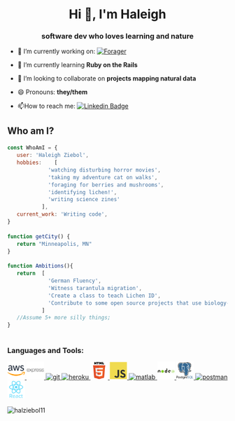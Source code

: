 <h1 align="center">Hi 👋, I'm Haleigh</h1>
<h3 align="center">software dev who loves learning and nature</h3>

- 🔭 I’m currently working on: [![Forager](https://github.com/halziebol11/forager-app/blob/main/public/Site_SVG/Logo.svg) ](https://forager-the-app-2d51a1f475e5.herokuapp.com/#/user)

- 🌱 I’m currently learning **Ruby on the Rails**

- 👯 I’m looking to collaborate on **projects mapping natural data**

- 😄 Pronouns: **they/them**
  
- :mailbox:How to reach me: [![Linkedin Badge](https://img.shields.io/badge/-haleigh_ziebol-blue?style=flat&logo=Linkedin&logoColor=white)](https://www.linkedin.com/in/haleigh-ziebol/)


## Who am I?
 ```javascript
 const WhoAmI = {
	user: 'Haleigh Ziebol',
	hobbies:	[
			  'watching disturbing horror movies',
			  'taking my adventure cat on walks',
			  'foraging for berries and mushrooms',
			  'identifying lichen!',
			  'writing science zines'
			],
	current_work: 'Writing code',
 }
	
function getCity() {
	return "Minneapolis, MN"
}

function Ambitions(){
	return	[
			  'German Fluency',
			  'Witness tarantula migration',
			  'Create a class to teach Lichen ID',
			  'Contribute to some open source projects that use biology-focused data'
			]
	//Assume 5+ more silly things;
}
	
 ```

<h3 align="left">Languages and Tools:</h3>
<p align="left"> <a href="https://aws.amazon.com" target="_blank" rel="noreferrer"> <img src="https://raw.githubusercontent.com/devicons/devicon/master/icons/amazonwebservices/amazonwebservices-original-wordmark.svg" alt="aws" width="40" height="40"/> </a> <a href="https://expressjs.com" target="_blank" rel="noreferrer"> <img src="https://raw.githubusercontent.com/devicons/devicon/master/icons/express/express-original-wordmark.svg" alt="express" width="40" height="40"/> </a> <a href="https://git-scm.com/" target="_blank" rel="noreferrer"> <img src="https://www.vectorlogo.zone/logos/git-scm/git-scm-icon.svg" alt="git" width="40" height="40"/> </a> <a href="https://heroku.com" target="_blank" rel="noreferrer"> <img src="https://www.vectorlogo.zone/logos/heroku/heroku-icon.svg" alt="heroku" width="40" height="40"/> </a> <a href="https://www.w3.org/html/" target="_blank" rel="noreferrer"> <img src="https://raw.githubusercontent.com/devicons/devicon/master/icons/html5/html5-original-wordmark.svg" alt="html5" width="40" height="40"/> </a> <a href="https://developer.mozilla.org/en-US/docs/Web/JavaScript" target="_blank" rel="noreferrer"> <img src="https://raw.githubusercontent.com/devicons/devicon/master/icons/javascript/javascript-original.svg" alt="javascript" width="40" height="40"/> </a> <a href="https://www.mathworks.com/" target="_blank" rel="noreferrer"> <img src="https://upload.wikimedia.org/wikipedia/commons/2/21/Matlab_Logo.png" alt="matlab" width="40" height="40"/> </a> <a href="https://nodejs.org" target="_blank" rel="noreferrer"> <img src="https://raw.githubusercontent.com/devicons/devicon/master/icons/nodejs/nodejs-original-wordmark.svg" alt="nodejs" width="40" height="40"/> </a> <a href="https://www.postgresql.org" target="_blank" rel="noreferrer"> <img src="https://raw.githubusercontent.com/devicons/devicon/master/icons/postgresql/postgresql-original-wordmark.svg" alt="postgresql" width="40" height="40"/> </a> <a href="https://postman.com" target="_blank" rel="noreferrer"> <img src="https://www.vectorlogo.zone/logos/getpostman/getpostman-icon.svg" alt="postman" width="40" height="40"/> </a> <a href="https://reactjs.org/" target="_blank" rel="noreferrer"> <img src="https://raw.githubusercontent.com/devicons/devicon/master/icons/react/react-original-wordmark.svg" alt="react" width="40" height="40"/> </a> </p>

<p><img align="center" src="https://github-readme-stats.vercel.app/api/top-langs?username=halziebol11&show_icons=true&locale=en&layout=compact" alt="halziebol11" /></p>



